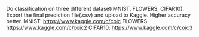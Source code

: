 Do classification on three different dataset(MNIST, FLOWERS, CIFAR10).
Export the final prediction file(.csv) and upload to Kaggle.
Higher accuracy better.
MNIST: https://www.kaggle.com/c/coic
FLOWERS: https://www.kaggle.com/c/coic2
CIFAR10: https://www.kaggle.com/c/coic3
